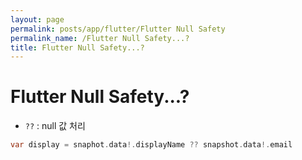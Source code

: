 ```yaml
---
layout: page
permalink: posts/app/flutter/Flutter Null Safety
permalink_name: /Flutter Null Safety...?
title: Flutter Null Safety...?
---
```


# Flutter Null Safety...?

- `??` : null 값 처리
```dart
var display = snaphot.data!.displayName ?? snapshot.data!.email
```